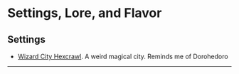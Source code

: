 # Settings, Lore, and Flavor

## Settings

- [Wizard City Hexcrawl][wizcity]. A weird magical city. Reminds me of Dorohedoro

---

[wizcity]: http://www.bastionland.com/2020/04/mash-up-character-method.html

